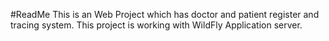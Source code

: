 #ReadMe
This is an Web Project which has doctor and patient register and tracing system.
This project is working with WildFly Application server.
